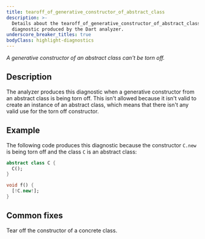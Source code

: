 ```yaml
---
title: tearoff_of_generative_constructor_of_abstract_class
description: >-
  Details about the tearoff_of_generative_constructor_of_abstract_class
  diagnostic produced by the Dart analyzer.
underscore_breaker_titles: true
bodyClass: highlight-diagnostics
---
```


_A generative constructor of an abstract class can't be torn off._

## Description

The analyzer produces this diagnostic when a generative constructor from an
abstract class is being torn off. This isn't allowed because it isn't valid
to create an instance of an abstract class, which means that there isn't
any valid use for the torn off constructor.

## Example

The following code produces this diagnostic because the constructor `C.new`
is being torn off and the class `C` is an abstract class:

```dart
abstract class C {
  C();
}

void f() {
  [!C.new!];
}
```

## Common fixes

Tear off the constructor of a concrete class.

